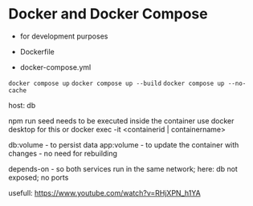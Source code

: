 # Docker and Docker Compose

-   for development purposes

-   Dockerfile
-   docker-compose.yml

`docker compose up`
`docker compose up --build`
`docker compose up --no-cache`

host: db

npm run seed needs to be executed inside the container
use docker desktop for this or docker exec -it <containerid | containername>

db:volume - to persist data
app:volume - to update the container with changes - no need for rebuilding

depends-on - so both services run in the same network; here: db not exposed; no ports

usefull: https://www.youtube.com/watch?v=RHjXPN_h1YA
